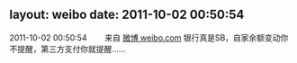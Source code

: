 layout: weibo
date: 2011-10-02 00:50:54
---
<meta name="referrer" content="no-referrer" />

2011-10-02 00:50:54  &nbsp;&nbsp;&nbsp;&nbsp;&nbsp;&nbsp; 来自 <a href="http://weibo.com/" rel="nofollow">微博 weibo.com</a>
银行真是SB，自家余额变动你不提醒，第三方支付你就提醒…… ​​​
